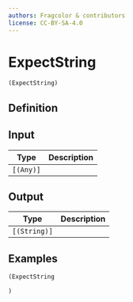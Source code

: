 ```yaml
---
authors: Fragcolor & contributors
license: CC-BY-SA-4.0
---
```



# ExpectString

```clojure
(ExpectString)
```


## Definition




## Input

| Type | Description |
|------|-------------|
| `[(Any)]` |  |


## Output

| Type | Description |
|------|-------------|
| `[(String)]` |  |


## Examples

```clojure
(ExpectString

)
```
